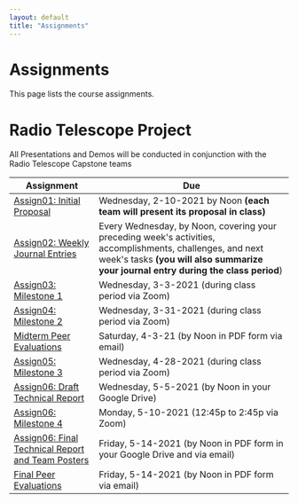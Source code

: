 ```yaml
---
layout: default
title: "Assignments"
---
```


# Assignments

This page lists the course assignments.

# Radio Telescope Project
All Presentations and Demos will be conducted in conjunction with the Radio Telescope Capstone teams

Assignment | Due
---------- | ---
[Assign01: Initial Proposal](assign01.html) | Wednesday, 2-10-2021 by Noon **(each team will present its proposal in class)**
[Assign02: Weekly Journal Entries](assign02.html) | Every Wednesday, by Noon, covering your preceding week's activities, accomplishments, challenges, and next week's tasks **(you will also summarize your journal entry during the class period**)
[Assign03: Milestone 1](assign03.html) | Wednesday, 3-3-2021 (during class period via Zoom)
[Assign04: Milestone 2](assign04.html) | Wednesday, 3-31-2021 (during class period via Zoom)
[Midterm Peer Evaluations](PeerEval-RadioTelescope-Sp21-midterm.pdf) | Saturday, 4-3-21 (by Noon in PDF form via email)
[Assign05: Milestone 3](assign05.html) | Wednesday, 4-28-2021 (during class period via Zoom)
[Assign06: Draft Technical Report](assign06.html) | Wednesday, 5-5-2021 (by Noon in your Google Drive)
[Assign06: Milestone 4](assign06.html) | Monday, 5-10-2021 (12:45p to 2:45p via Zoom)
[Assign06: Final Technical Report and Team Posters](assign06.html) | Friday, 5-14-2021 (by Noon in PDF form in your Google Drive and via email)
[Final Peer Evaluations](PeerEval-RadioTelescope-Sp21-final.pdf) | Friday, 5-14-2021 (by Noon in PDF form via email)

<!-- vim:set wrap: -->
<!-- vim:set linebreak: -->
<!-- vim:set nolist: -->
